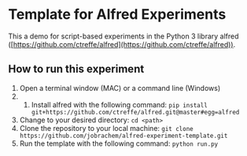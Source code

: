 # Template for Alfred Experiments

This a demo for script-based experiments in the Python 3 library alfred ([https://github.com/ctreffe/alfred](https://github.com/ctreffe/alfred)).

## How to run this experiment


1. Open a terminal window (MAC) or a command line (Windows)
2. 1. Install alfred with the following command: `pip install git+https://github.com/ctreffe/alfred.git@master#egg=alfred`
3. Change to your desired directory: `cd <path>`
4. Clone the repository to your local machine: `git clone https://github.com/jobrachem/alfred-experiment-template.git`
5. Run the template with the following command: `python run.py`
